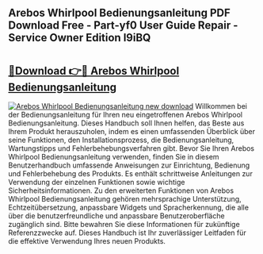 ## Arebos Whirlpool Bedienungsanleitung PDF Download Free - Part-yf0 User Guide Repair - Service Owner Edition l9iBQ

# <h2><a href="http://df3wy4g.blite.top/?on=Arebos+Whirlpool+Bedienungsanleitung">🔗Download 👉🔴 Arebos Whirlpool Bedienungsanleitung</a></h2>

[![Arebos Whirlpool Bedienungsanleitung new download](https://i.imgur.com/lujVjoI.png)](http://df3wy4g.blite.top/?on=Arebos+Whirlpool+Bedienungsanleitung)
Willkommen bei der Bedienungsanleitung für Ihren neu eingetroffenen Arebos Whirlpool Bedienungsanleitung. Dieses Handbuch soll Ihnen helfen, das Beste aus Ihrem Produkt herauszuholen, indem es einen umfassenden Überblick über seine Funktionen, den Installationsprozess, die Bedienungsanleitung, Wartungstipps und Fehlerbehebungsverfahren gibt. Bevor Sie Ihren Arebos Whirlpool Bedienungsanleitung verwenden, finden Sie in diesem Benutzerhandbuch umfassende Anweisungen zur Einrichtung, Bedienung und Fehlerbehebung des Produkts. Es enthält schrittweise Anleitungen zur Verwendung der einzelnen Funktionen sowie wichtige Sicherheitsinformationen. Zu den erweiterten Funktionen von Arebos Whirlpool Bedienungsanleitung gehören mehrsprachige Unterstützung, Echtzeitübersetzung, anpassbare Widgets und Spracherkennung, die alle über die benutzerfreundliche und anpassbare Benutzeroberfläche zugänglich sind. Bitte bewahren Sie diese Informationen für zukünftige Referenzzwecke auf. Dieses Handbuch ist Ihr zuverlässiger Leitfaden für die effektive Verwendung Ihres neuen Produkts.
